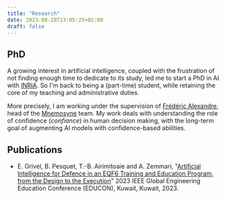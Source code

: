 ```yaml
---
title: "Research"
date: 2023-08-28T23:05:25+02:00
draft: false
---
```


## PhD

A growing interest in artificial intelligence, coupled with the frustration of not finding enough time to dedicate to its study, led me to start a PhD in AI with [INRIA](https://www.inria.fr). So I'm back to being a (part-time) student, while retaining the core of my teaching and administrative duties.

More precisely, I am working under the supervision of [Frédéric Alexandre](https://www.labri.fr//perso//falexand//), head of the [Mnemosyne](https://www.inria.fr/fr/mnemosyne) team. My work deals with understanding the role of confidence (*confiance*) in human decision making, with the long-term goal of augmenting AI models with confidence-based abilities.

## Publications

- E. Grivel, B. Pesquet, T.-B. Airimitoaie and A. Zemmari, "[Artificial Intelligence for Defence in an EQF6 Training and Education Program, from the Design to the Execution](https://ieeexplore.ieee.org/abstract/document/10125126)" 2023 IEEE Global Engineering Education Conference (EDUCON), Kuwait, Kuwait, 2023.
